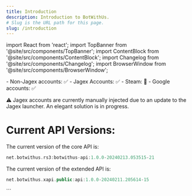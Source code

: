 ```yaml
---
title: Introduction
description: Introduction to BotWithUs.
# Slug is the URL path for this page.
slug: /introduction
---
```


import React from 'react';
import TopBanner from '@site/src/components/TopBanner';
import ContentBlock from '@site/src/components/ContentBlock';
import Changelog from '@site/src/components/Changelog';
import BrowserWindow from '@site/src/components/BrowserWindow';

<TopBanner title="Introduction">
</TopBanner>

<ContentBlock title="Client Status">
- Non-Jagex accounts: ✅
- Jagex Accounts: ✅
- Steam: 🔴
- Google accounts: ✅

⚠️ Jagex accounts are currently manually injected due to an update to the Jagex launcher. An elegant solution is in progress.

# Current API Versions:

The current version of the core API is:

```kotlin
net.botwithus.rs3:botwithus-api:1.0.0-20240213.053515-21
```

The current version of the extended API is:

```kotlin
net.botwithus.xapi.public:api:1.0.0-20240211.205614-15

```

</ContentBlock>
```
